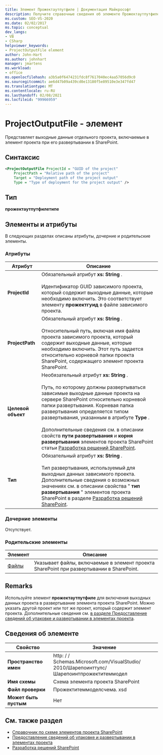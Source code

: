 ```yaml
---
title: Элемент Прожектаутпутфиле | Документация Майкрософт
description: Получите справочные сведения об элементе Прожектаутпутфиле, который представляет выходные данные отдельного проекта в справочнике по XML-схеме элемента проекта SharePoint.
ms.custom: SEO-VS-2020
ms.date: 02/02/2017
ms.topic: conceptual
dev_langs:
- VB
- CSharp
helpviewer_keywords:
- ProjectOutputFile element
author: John-Hart
ms.author: johnhart
manager: jmartens
ms.workload:
- office
ms.openlocfilehash: a3b5a0f6474231fdc8f7617040ec4aa57056d9c0
ms.sourcegitcommit: ae6d47b09a439cd0e13180f5e89510e3e347fd47
ms.translationtype: MT
ms.contentlocale: ru-RU
ms.lasthandoff: 02/08/2021
ms.locfileid: "99966959"
---
```

# <a name="projectoutputfile-element"></a>ProjectOutputFile - элемент
  Представляет выходные данные отдельного проекта, включаемые в элемент проекта при его развертывании в SharePoint.

## <a name="syntax"></a>Синтаксис

```xml
<ProjectOutputFile ProjectId = "GUID of the project"
    ProjectPath = "Relative path of the project"
    Target = "Deployment path of the project output"
    Type = "Type of deployment for the project output" />
```

## <a name="type"></a>Тип
 **прожектаутпутфилетипе**

## <a name="attributes-and-elements"></a>Элементы и атрибуты
 В следующих разделах описаны атрибуты, дочерние и родительские элементы.

### <a name="attributes"></a>Атрибуты

|Атрибут|Описание|
|---------------|-----------------|
|**ProjectId**|Обязательный атрибут **xs: String** .<br /><br /> Идентификатор GUID зависимого проекта, который содержит выходные данные, которые необходимо включить. Это соответствует элементу **прожектгуид** в файле зависимого проекта.|
|**ProjectPath**|Обязательный атрибут **xs: String** .<br /><br /> Относительный путь, включая имя файла проекта зависимого проекта, который содержит выходные данные, которые необходимо включить. Этот путь задается относительно корневой папки проекта SharePoint, содержащего элемент проекта SharePoint.|
|**Целевой объект**|Необязательный атрибут **xs: String** .<br /><br /> Путь, по которому должны развертываться зависимые выходные данные проекта на сервере SharePoint относительно корневой папки развертывания. Корневая папка развертывания определяется типом развертывания, указанным в атрибуте **Type** .<br /><br /> Дополнительные сведения см. в описании свойств **пути развертывания** и **корня развертывания** элементов проекта SharePoint статьи [Разработка решений SharePoint](../sharepoint/developing-sharepoint-solutions.md).|
|**Тип**|Обязательный атрибут **xs: String** .<br /><br /> Тип развертывания, используемый для выходных данных зависимого проекта. Дополнительные сведения о возможных значениях см. в описании свойства " **тип развертывания** " элементов проекта SharePoint в разделе [Разработка решений SharePoint](../sharepoint/developing-sharepoint-solutions.md).|

### <a name="child-elements"></a>Дочерние элементы
 Отсутствует.

### <a name="parent-elements"></a>Родительские элементы

|Элемент|Описание|
|-------------|-----------------|
|[Файлы](../sharepoint/files-element.md)|Указывает файлы, включаемые в элемент проекта SharePoint при развертывании в SharePoint.|

## <a name="remarks"></a>Remarks
 Используйте элемент **прожектаутпутфиле** для включения выходных данных проекта в развертывание элемента проекта SharePoint. Можно указать другой проект или тот же проект, который содержит элемент проекта. Дополнительные сведения см. [в разделе Предоставление сведений об упаковке и развертывании в элементах проекта](../sharepoint/providing-packaging-and-deployment-information-in-project-items.md).

## <a name="element-information"></a>Сведения об элементе

|Свойство|Значение|
|-|-|
|**Пространство имен**|http: \/ \/ Schemas.Microsoft.com/VisualStudio/<br>2010/Шарепоинттулс/Шарепоинтпрожектитеммодел|
|**Имя схемы**|Схема элемента проекта SharePoint|
|**Файл проверки**|Прожектитеммоделсчема. xsd|
|**Может быть пустым**|Нет|

## <a name="see-also"></a>См. также раздел
- [Справочник по схеме элементов проекта SharePoint](../sharepoint/sharepoint-project-item-schema-reference.md)
- [Предоставление сведений об упаковке и развертывании в элементах проекта](../sharepoint/providing-packaging-and-deployment-information-in-project-items.md)
- [Разработка решений SharePoint](../sharepoint/developing-sharepoint-solutions.md)
